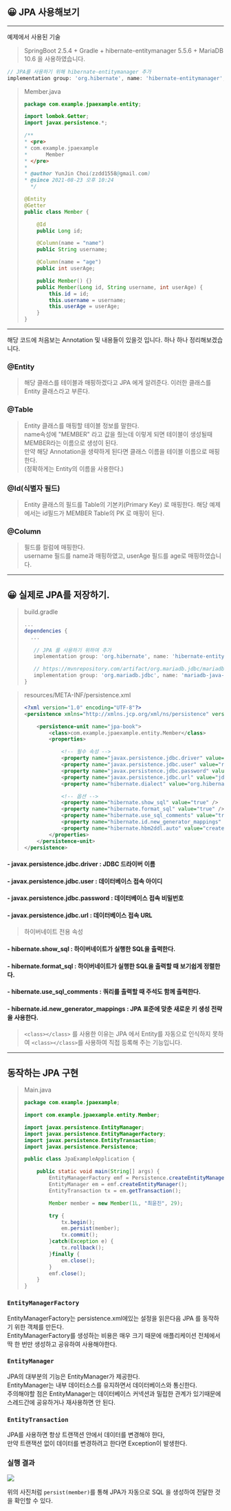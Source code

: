 ## 😀 JPA 사용해보기 

---

예제에서 사용된 기술 
> SpringBoot 2.5.4 + Gradle + hibernate-entitymanager 5.5.6 + MariaDB 10.6 을 사용하였습니다.


```groovy
// JPA를 사용하기 위해 hibernate-entitymanager 추가 
implementation group: 'org.hibernate', name: 'hibernate-entitymanager', version: '5.5.6.Final'
```

> Member.java
> ```java
> package com.example.jpaexample.entity;
> 
> import lombok.Getter;
> import javax.persistence.*;
> 
> /**
> * <pre>
> * com.example.jpaexample
> *      Member
> * </pre>
> *
> * @author YunJin Choi(zzdd1558@gmail.com)
> * @since 2021-08-23 오후 10:24
>   */
> 
> @Entity
> @Getter
> public class Member {
> 
>     @Id
>     public Long id;
> 
>     @Column(name = "name")
>     public String username;
> 
>     @Column(name = "age")
>     public int userAge;
> 
>     public Member() {}
>     public Member(Long id, String username, int userAge) {
>         this.id = id;
>         this.username = username;
>         this.userAge = userAge;
>     }
> }
> ```

---

해당 코드에 처음보는 Annotation 및 내용들이 있을것 입니다. 하나 하나 정리해보겠습니다.

### @Entity
> 해당 클래스를 테이블과 매핑하겠다고 JPA 에게 알려준다. 이러한 클래스를 Entity 클래스라고 부른다.

### @Table
> Entity 클래스를 매핑할 테이블 정보를 말한다.<br> 
> name속성에 "MEMBER" 라고 값을 줬는데 이렇게 되면 테이블이 생성될때 MEMBER라는 이름으로 생성이 된다.<br>
> 만약 해당 Annotation을 생략하게 된다면 클래스 이름을 테이블 이름으로 매핑한다.<br>
> (정확하게는 Entity의 이름을 사용한다.)

### @Id(식별자 필드)
> Entity 클래스의 필드를 Table의 기본키(Primary Key) 로 매핑한다.
> 해당 예제에서는 id필드가 MEMBER Table의 PK 로 매핑이 된다.


### @Column
> 필드를 컬럼에 매핑한다. <br>
> username 필드를 name과 매핑하였고, userAge 필드를 age로 매핑하였습니다.

---

## 😀 실제로 JPA를 저장하기.

> build.gradle
> ```groovy
> ...
> dependencies {
>   ...
>   
>    // JPA 를 사용하기 위하여 추가
>    implementation group: 'org.hibernate', name: 'hibernate-entitymanager', version: '5.5.6.Final'
>
>    // https://mvnrepository.com/artifact/org.mariadb.jdbc/mariadb-java-client
>    implementation group: 'org.mariadb.jdbc', name: 'mariadb-java-client', version: '2.7.4'
> }
>```

> resources/META-INF/persistence.xml
> ```xml
> <?xml version="1.0" encoding="UTF-8"?>
> <persistence xmlns="http://xmlns.jcp.org/xml/ns/persistence" version="2.1">
> 
>     <persistence-unit name="jpa-book">
>         <class>com.example.jpaexample.entity.Member</class>
>         <properties>
> 
>             <!-- 필수 속성 -->
>             <property name="javax.persistence.jdbc.driver" value="org.mariadb.jdbc.Driver"/>
>             <property name="javax.persistence.jdbc.user" value="root"/>
>             <property name="javax.persistence.jdbc.password" value="P@ssw0rd12#4"/>
>             <property name="javax.persistence.jdbc.url" value="jdbc:mariadb://localhost:3306/jpa"/>
>             <property name="hibernate.dialect" value="org.hibernate.dialect.MariaDBDialect" />
> 
>             <!-- 옵션 -->
>             <property name="hibernate.show_sql" value="true" />
>             <property name="hibernate.format_sql" value="true" />
>             <property name="hibernate.use_sql_comments" value="true" />
>             <property name="hibernate.id.new_generator_mappings" value="true" />
>             <property name="hibernate.hbm2ddl.auto" value="create" />
>         </properties>
>     </persistence-unit>
> </persistence>
>```

 #### - javax.persistence.jdbc.driver : JDBC 드라이버 이름 
 #### - javax.persistence.jdbc.user : 데이터베이스 접속 아이디
 #### - javax.persistence.jdbc.password : 데이터베이스 접속 비밀번호
 #### - javax.persistence.jdbc.url : 데이터베이스 접속 URL

> 하이버네이트 전용 속성 
 #### - hibernate.show_sql : 하이버네이트가 실행한 SQL을 출력한다.
 #### - hibernate.format_sql : 하이버네이트가 실행한 SQL을 출력할 때 보기쉽게 정렬한다.
 #### - hibernate.use_sql_comments : 쿼리를 출력할 때 주석도 함께 출력한다.
 #### - hibernate.id.new_generator_mappings : JPA 표준에 맞춘 새로운 키 생성 전략을 사용한다.

> `<class></class>` 를 사용한 이유는 JPA 에서 Entity를 자동으로 인식하지 못하여 `<class></class>`를 사용하여 직접 등록해 주는 기능입니다.

---

## 동작하는 JPA 구현

> Main.java
> ```java
> package com.example.jpaexample;
> 
> import com.example.jpaexample.entity.Member;
> 
> import javax.persistence.EntityManager;
> import javax.persistence.EntityManagerFactory;
> import javax.persistence.EntityTransaction;
> import javax.persistence.Persistence;
> 
> public class JpaExampleApplication {
> 
>     public static void main(String[] args) {
>         EntityManagerFactory emf = Persistence.createEntityManagerFactory("jpa-book");
>         EntityManager em = emf.createEntityManager();
>         EntityTransaction tx = em.getTransaction();
> 
>         Member member = new Member(1L, "최윤진", 29);
> 
>         try {
>             tx.begin();
>             em.persist(member);
>             tx.commit();
>         }catch(Exception e) {
>             tx.rollback();
>         }finally {
>             em.close();
>         }
>         emf.close();
>     }
> }
>```

### ```EntityManagerFactory```
EntityManagerFactory는 persistence.xml에있는 설정을 읽은다음 JPA 를 동작하기 위한 객체를 만든다.<br>
EntityManagerFactory를 생성하는 비용은 매우 크기 때문에 애플리케이션 전체에서 딱 한 번만 생성하고 공유하여 사용해야한다.<br>

### ```EntityManager```
JPA의 대부분의 기능은 EntityManager가 제공한다. <br>
EntityManager는 내부 데이터소스를 유지하면서 데이터베이스와 통신한다. <br>
주의해야할 점은 EntityManager는 데이터베이스 커넥션과 밀접한 관계가 있기때문에 스레드간에 공유하거나 재사용하면 안 된다.

### ```EntityTransaction```
JPA를 사용하면 항상 트랜잭션 안에서 데이터를 변경해야 한다,<br>
만약 트랜잭션 없이 데이터를 변경하려고 한다면 Exception이 발생한다.

### 실행 결과

![](JPA-01.PNG)

위의 사진처럼 `persist(member)`를 통해 JPA가 자동으로 SQL 을 생성하여 전달한 것을 확인할 수 있다.

